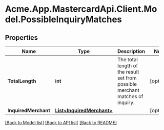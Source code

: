 # Acme.App.MastercardApi.Client.Model.PossibleInquiryMatches

## Properties

Name | Type | Description | Notes
------------ | ------------- | ------------- | -------------
**TotalLength** | **int** | The total length of the result set from possible merchant matches of inquiry. | [optional] 
**InquiredMerchant** | [**List&lt;InquiredMerchant&gt;**](InquiredMerchant.md) |  | [optional] 

[[Back to Model list]](../README.md#documentation-for-models) [[Back to API list]](../README.md#documentation-for-api-endpoints) [[Back to README]](../README.md)

